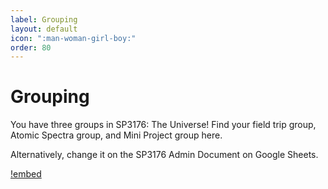 ```yaml
---
label: Grouping
layout: default
icon: ":man-woman-girl-boy:"
order: 80
---
```


# Grouping

You have three groups in SP3176: The Universe! Find your field trip group, Atomic Spectra group, and Mini Project group here.

Alternatively, change it on the SP3176 Admin Document on Google Sheets.

[!embed](https://docs.google.com/spreadsheets/d/e/2PACX-1vTzBKI0Lhq4fygFTXvmPlUkmCPU71UEdanYEMQpgnFxpN_LkzLY95kHVQ5TclFCaeu_4l567TKhtDPn/pubhtml?gid=1298363115&amp;single=true&amp;widget=true&amp;headers=false&range=H1:S60)

